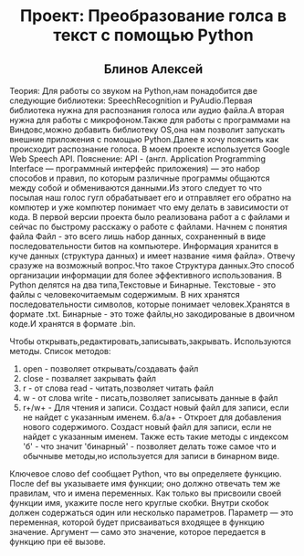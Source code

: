 <h1 align='center'> Проект: Преобразование голса в текст с помощью Python</h1>
<h2 align='center'> Блинов Алексей</h2>

<span>Теория: Для работы со звуком на Python,нам понадобится две следующие библиотеки: SpeechRecognition и PyAudio.Первая библиотека нужна для распознания голоса или аудио файла.А вторая нужна для работы с микрофоном.Также для работы с программами на Виндовс,можно добавить библиотеку OS,она нам позволит запускать внешние приложения с помощью Python.Далее я хочу пояснить как происходит распознание голоса.
В моем проекте используется Google Web Speech API.
  Пояснение: API - (англ. Application Programming Interface — программный интерфейс приложения) — это набор способов и правил, по которым различные программы общаются между собой и обмениваются данными.Из этого следует то что посылая наш голос гугл обрабатывает его и отправляет его обратно на компютер и уже компютер понимает что ему делать в зависимости от кода.
В первой версии проекта было реализована работ а с файлами и сейчас по быстрому расскажу о работе с файлами.
Начнем с понятия файла
Файл - это всего лишь набор данных, сохраненный в виде последовательности битов на компьютере. Информация хранится в куче данных (структура данных) и имеет название «имя файла». Отвечу сразуже на возможный вопрос.Что такое Структура данных.Это способ организации информации для более эффективного использования.
В Python делятся на два типа,Текстовые и Бинарные.
  Текстовые - это файлы с человекочитаемым содержимым. В них хранятся последовательности символов, которые понимает человек.Хранятся в формате .txt.
  Бинарные - это тоже файлы,но закодированые в двоичном коде.И хранятся в формате .bin.

  Чтобы открывать,редактировать,записывать,закрывать. Используются методы.
Список методов:
1. open - позволяет открывать/создавать файл
2. close - позваляет закрывать файл
3. r - от слова read - читать,позволяет читать файл
4. w - от слова write - писать,позволяет записывать данные в файл
5. r+/w+ - Для чтения и записи. Создаст новый файл для записи, если не найдет с указанным именем.
6.a/a+ - Откроет для добавления нового содержимого. Создаст новый файл для записи, если не найдет с указанным именем.
Также есть такие методы с индексом 'б' - что значит 'бинарный' - позволяет делать тоже самое что и обычныве методы,но используется для записи в бинарном виде.

Ключевое слово def сообщает Python, что вы определяете функцию. После def вы указываете имя функции; оно должно отвечать тем же правилам, что и имена переменных.
Как только вы присвоили своей функции имя, укажите после него круглые скобки. Внутри скобок должен содержаться один или несколько параметров.</span>
Параметр — это переменная, которой будет присваиваться входящее в функцию значение.
Аргумент — само это значение, которое передается в функцию при её вызове.
